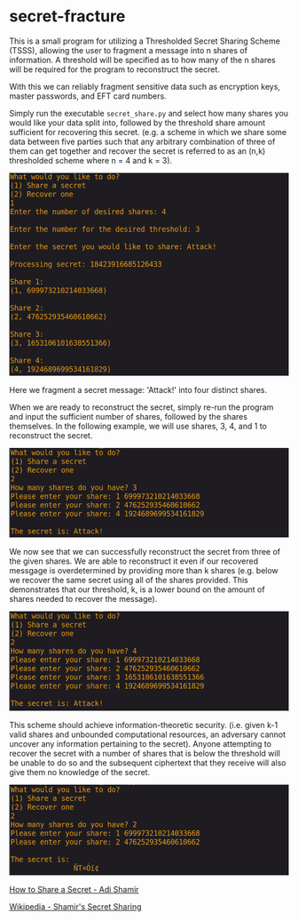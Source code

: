 # secret-fracture
This is a small program for utilizing a Thresholded Secret Sharing Scheme (TSSS), allowing the user to fragment a message into n shares of information. A threshold will be specified as to how many of the n shares will be required for the program to reconstruct the secret.

With this we can reliably fragment sensitive data such as encryption keys, master passwords, and EFT card numbers.

Simply run the executable `secret_share.py` and select how many shares you would like your data split into, followed by the threshold share amount sufficient for recovering this secret. (e.g. a scheme in which we share some data between five parties such that any arbitrary combination of three of them can get together and recover the secret is referred to as an (n,k) thresholded scheme where n = 4 and k = 3).

<img src="./imgs/sharing.png" alt="Sharing"/>

Here we fragment a secret message: 'Attack!' into four distinct shares.

When we are ready to reconstruct the secret, simply re-run the program and input the sufficient number of shares, followed by the shares themselves. In the following example, we will use shares, 3, 4, and 1 to reconstruct the secret.

<img src="./imgs/recovering.png" alt="Recovering"/>

We now see that we can successfully reconstruct the secret from three of the given shares. We are able to reconstruct it even if our recovered messgage is overdetermined by providing more than k shares (e.g. below we recover the same secret using all of the shares provided. This demonstrates that our threshold, k, is a lower bound on the amount of shares needed to recover the message).

<img src="./imgs/recovering_overd.png" alt="Recovering_Overdetermined"/>

This scheme should achieve information-theoretic security. (i.e. given k-1 valid shares and unbounded computational resources, an adversary cannot uncover any information pertaining to the secret). Anyone attempting to recover the secret with a number of shares that is below the threshold will be unable to do so and the subsequent ciphertext that they receive will also give them no knowledge of the secret.

<img src="./imgs/recovering_insuff.png" alt="Recovering Insufficient"/>



[How to Share a Secret - Adi Shamir](/docs/howtoshareasecret.pdf)

[Wikipedia - Shamir's Secret Sharing](https://en.wikipedia.org/wiki/Shamir%27s_Secret_Sharing)

